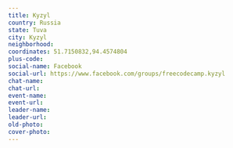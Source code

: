 ```yaml
---
title: Kyzyl
country: Russia
state: Tuva
city: Kyzyl
neighborhood: 
coordinates: 51.7150832,94.4574804
plus-code:
social-name: Facebook
social-url: https://www.facebook.com/groups/freecodecamp.kyzyl
chat-name:
chat-url:
event-name:
event-url:
leader-name:
leader-url:
old-photo: 
cover-photo:
---
```

